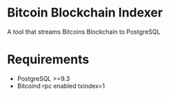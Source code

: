 Bitcoin Blockchain Indexer
==
A tool that streams Bitcoins Blockchain to PostgreSQL

Requirements
==
- PostgreSQL >=9.3
- Bitcoind  rpc enabled  txindex=1

